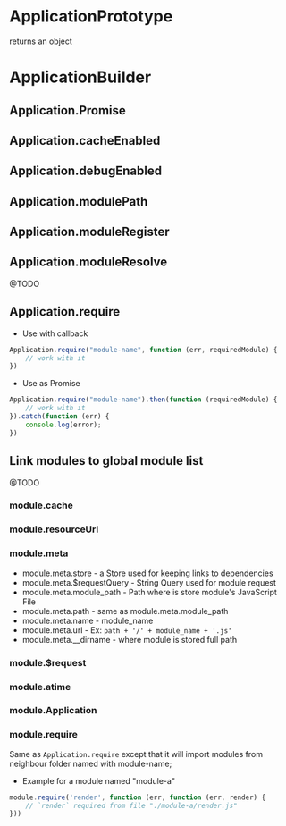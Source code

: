# ApplicationPrototype

returns an object

# ApplicationBuilder

## Application.Promise
## Application.cacheEnabled
## Application.debugEnabled
## Application.modulePath
## Application.moduleRegister
## Application.moduleResolve


@TODO

## Application.require

- Use with callback

```js
Application.require("module-name", function (err, requiredModule) {
	// work with it
})
```

- Use as Promise

```js
Application.require("module-name").then(function (requiredModule) {
	// work with it
}).catch(function (err) {
	console.log(error);
})
```

## Link modules to global module list

@TODO

### module.cache

### module.resourceUrl

### module.meta

- module.meta.store	- a Store used for keeping links to dependencies
- module.meta.$requestQuery - String Query used for module request
- module.meta.module_path - Path where is store module's JavaScript File
- module.meta.path	- same as module.meta.module_path
- module.meta.name	- module_name
- module.meta.url	- Ex: `path + '/' + module_name + '.js'`
- module.meta.\_\_dirname	- where module is stored full path

### module.$request

### module.atime

### module.Application

### module.require

Same as `Application.require` except that it will import modules from neighbour folder named with module-name;

- Example for a module named "module-a"

```js
module.require('render', function (err, function (err, render) {
	// `render` required from file "./module-a/render.js"
}))

```
